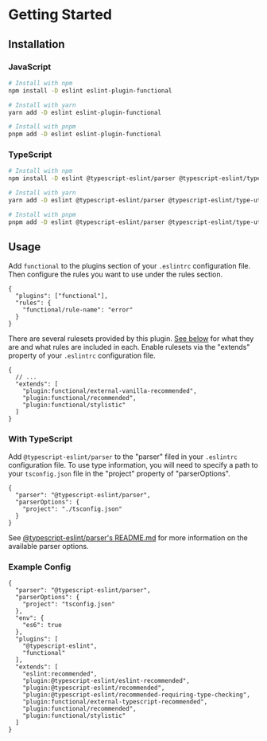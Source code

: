 # Getting Started

## Installation

### JavaScript

```sh
# Install with npm
npm install -D eslint eslint-plugin-functional

# Install with yarn
yarn add -D eslint eslint-plugin-functional

# Install with pnpm
pnpm add -D eslint eslint-plugin-functional
```

### TypeScript

```sh
# Install with npm
npm install -D eslint @typescript-eslint/parser @typescript-eslint/type-utils @typescript-eslint/utils eslint-plugin-functional

# Install with yarn
yarn add -D eslint @typescript-eslint/parser @typescript-eslint/type-utils @typescript-eslint/utils eslint-plugin-functional

# Install with pnpm
pnpm add -D eslint @typescript-eslint/parser @typescript-eslint/type-utils @typescript-eslint/utils eslint-plugin-functional
```

## Usage

Add `functional` to the plugins section of your `.eslintrc` configuration file. Then configure the rules you want to use under the rules section.

```jsonc
{
  "plugins": ["functional"],
  "rules": {
    "functional/rule-name": "error"
  }
}
```

There are several rulesets provided by this plugin.
[See below](#rulesets) for what they are and what rules are included in each.
Enable rulesets via the "extends" property of your `.eslintrc` configuration file.

```jsonc
{
  // ...
  "extends": [
    "plugin:functional/external-vanilla-recommended",
    "plugin:functional/recommended",
    "plugin:functional/stylistic"
  ]
}
```

### With TypeScript

Add `@typescript-eslint/parser` to the "parser" filed in your `.eslintrc` configuration file.
To use type information, you will need to specify a path to your `tsconfig.json` file in the "project" property of "parserOptions".

```jsonc
{
  "parser": "@typescript-eslint/parser",
  "parserOptions": {
    "project": "./tsconfig.json"
  }
}
```

See [@typescript-eslint/parser's README.md](https://github.com/typescript-eslint/typescript-eslint/tree/main/packages/parser#readme) for more information on the available parser options.

### Example Config

```jsonc
{
  "parser": "@typescript-eslint/parser",
  "parserOptions": {
    "project": "tsconfig.json"
  },
  "env": {
    "es6": true
  },
  "plugins": [
    "@typescript-eslint",
    "functional"
  ],
  "extends": [
    "eslint:recommended",
    "plugin:@typescript-eslint/eslint-recommended",
    "plugin:@typescript-eslint/recommended",
    "plugin:@typescript-eslint/recommended-requiring-type-checking",
    "plugin:functional/external-typescript-recommended",
    "plugin:functional/recommended",
    "plugin:functional/stylistic"
  ]
}
```
